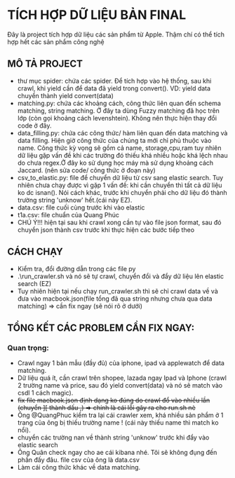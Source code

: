# TÍCH HỢP DỮ LIỆU BẢN FINAL
Đây là project tích hợp dữ liệu các sản phẩm từ Apple. Thậm chí có thể tích hợp hết các sản phẩm công nghệ
## MÔ TẢ PROJECT
- thư mục spider: chứa các spider. Để tích hợp vào hệ thống, sau khi crawl, khi yield cần để data đã yield trong convert(). VD: yield data chuyển thành yield convert(data)
- matching.py: chứa các khoảng cách, công thức liên quan đến schema matching, string matching. Ở đây ta dùng Fuzzy matching đã học trên lớp (còn gọi khoảng cách levenshtein). Không nên thực hiện thay đổi code ở đây.
- data_filling.py: chứa các công thức/ hàm liên quan đến data matching và data filling. Hiện giờ công thức của chúng ta mới chỉ phủ thuộc vào name. Công thức kỳ vọng sẽ gồm cả name, storage,cpu,ram tuy nhiên dữ liệu gặp vấn đề khi các trường đó thiếu khá nhiều hoặc khá lệch nhau do chưa regex.Ở đây ko sử dụng học máy mà sử dụng khoảng cách Jaccard. (nên sửa code/ công thức ở đoạn này)
- csv_to_elastic.py: file để chuyển dữ liệu từ csv sang elastic search. Tuy nhiên chưa chạy được vì gặp 1 vấn đề: khi cần chuyển thì tất cả dữ liệu ko dc isnan(). Nói cách khác, trước khi chuyển phải cho dữ liệu đó thành trường string 'unknow' hết.(cái này EZ).
- data.csv: file cuối cùng trước khi vào elastic
- t1a.csv: file chuẩn của Quang Phúc
- CHÚ Ý!!! hiện tại sau khi crawl xong cần tự vào file json format, sau đó chuyển json thành csv trước khi thực hiện các bước tiếp theo

## CÁCH CHẠY
- Kiểm tra, đổi đường dẫn trong các file  py
- .\run_crawler.sh và nó sẽ tự crawl, chuyển đổi và đẩy dữ liệu lên elastic search (EZ)
- Tuy nhiên hiện tại nếu chạy run_crawler.sh thì sẽ chỉ crawl data về và đưa vào macbook.json(file tổng đã qua string nhưng chưa qua data matching) => cần fix ngay (sẽ nói rõ ở dưới)

## TỔNG KẾT CÁC PROBLEM CẦN FIX NGAY:
### Quan trọng:
- Crawl ngay 1 bản mẫu (đầy đủ) của iphone, ipad và applewatch để data matching.
- Dữ liệu quá ít, cần crawl trên shopee, lazada ngay Ipad và Iphone (crawl 2 trường name và price, sau đó yield convert(data) và nó sẽ match vào csdl 1 cách magic).
- <strike> fix file macbook.json định dạng ko đúng do crawl đổ vào nhiều lần (chuyển \]\[ thành dấu ,) => chính là cái lỗi gây ra cho run.sh nè </strike>
- Ông @QuangPhuc kiểm tra lại cái crawler xem, khá nhiều sản phẩm ở 1 trang của ông bị thiếu trường name ! (cái này thiếu name thì match ko nổi).
- chuyển các trường nan về thành string 'unknow' trước khi đẩy vào elastic search
- Ông Quân check ngay cho ae cái kibana nhé. Tôi sẽ không đụng đến phần đấy đâu. file csv của ông là data.csv
- Làm cái công thức khác về data matching.
